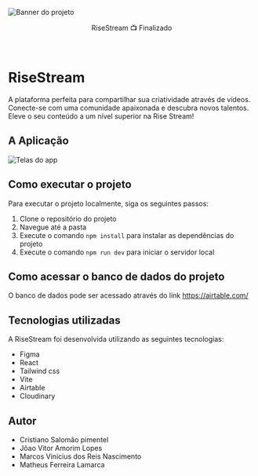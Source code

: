 ![Banner do projeto](https://i.ibb.co/34SSyV3/Frame-20.png)

<p align="center">RiseStream 📺 Finalizado<p>

<br/>

# RiseStream

A plataforma perfeita para compartilhar sua criatividade através de vídeos. Conecte-se com uma comunidade apaixonada e descubra novos talentos. Eleve o seu conteúdo a um nível superior na Rise Stream!

## A Aplicação

![Telas do app](https://i.ibb.co/S0sNkyy/rise-Stream.png)


## Como executar o projeto

Para executar o projeto localmente, siga os seguintes passos:

1. Clone o repositório do projeto
2. Navegue até a pasta
3. Execute o comando `npm install` para instalar as dependências do projeto
4. Execute o comando `npm run dev` para iniciar o servidor local

## Como acessar o banco de dados do projeto

O banco de dados pode ser acessado através do link <a href="https://airtable.com/">https://airtable.com/</a>
  
## Tecnologias utilizadas

A RiseStream foi desenvolvida utilizando as seguintes tecnologias:

- Figma
- React
- Tailwind css
- Vite
- Airtable
- Cloudinary

## Autor
- Cristiano Salomão pimentel
- Jõao Vitor Amorim Lopes
- Marcos Vinicius dos Reis Nascimento
- Matheus Ferreira Lamarca
